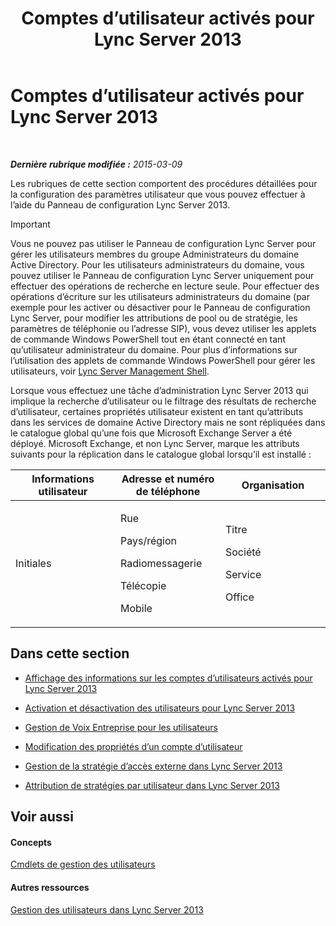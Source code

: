 ﻿---
title: Comptes d’utilisateur activés pour Lync Server 2013
TOCTitle: Comptes d’utilisateur activés pour Lync Server 2013
ms:assetid: 8021087e-5084-4a39-9fef-ab9376c6d371
ms:mtpsurl: https://technet.microsoft.com/fr-fr/library/Gg182543(v=OCS.15)
ms:contentKeyID: 49297888
ms.date: 05/20/2016
mtps_version: v=OCS.15
ms.translationtype: HT
---

# Comptes d’utilisateur activés pour Lync Server 2013

 

_**Dernière rubrique modifiée :** 2015-03-09_

Les rubriques de cette section comportent des procédures détaillées pour la configuration des paramètres utilisateur que vous pouvez effectuer à l’aide du Panneau de configuration Lync Server 2013.

> [!IMPORTANT]  
> Vous ne pouvez pas utiliser le Panneau de configuration Lync Server pour gérer les utilisateurs membres du groupe Administrateurs du domaine Active Directory. Pour les utilisateurs administrateurs du domaine, vous pouvez utiliser le Panneau de configuration Lync Server uniquement pour effectuer des opérations de recherche en lecture seule. Pour effectuer des opérations d’écriture sur les utilisateurs administrateurs du domaine (par exemple pour les activer ou désactiver pour le Panneau de configuration Lync Server, pour modifier les attributions de pool ou de stratégie, les paramètres de téléphonie ou l’adresse SIP), vous devez utiliser les applets de commande Windows PowerShell tout en étant connecté en tant qu’utilisateur administrateur du domaine. Pour plus d’informations sur l’utilisation des applets de commande Windows PowerShell pour gérer les utilisateurs, voir <a href="lync-server-2013-lync-server-management-shell.md">Lync Server Management Shell</a>.

Lorsque vous effectuez une tâche d’administration Lync Server 2013 qui implique la recherche d’utilisateur ou le filtrage des résultats de recherche d’utilisateur, certaines propriétés utilisateur existent en tant qu’attributs dans les services de domaine Active Directory mais ne sont répliquées dans le catalogue global qu’une fois que Microsoft Exchange Server a été déployé. Microsoft Exchange, et non Lync Server, marque les attributs suivants pour la réplication dans le catalogue global lorsqu’il est installé :


<table>
<colgroup>
<col style="width: 33%" />
<col style="width: 33%" />
<col style="width: 33%" />
</colgroup>
<thead>
<tr class="header">
<th>Informations utilisateur</th>
<th>Adresse et numéro de téléphone</th>
<th>Organisation</th>
</tr>
</thead>
<tbody>
<tr class="odd">
<td><p>Initiales</p></td>
<td><p>Rue</p>
<p>Pays/région</p>
<p>Radiomessagerie</p>
<p>Télécopie</p>
<p>Mobile</p></td>
<td><p>Titre</p>
<p>Société</p>
<p>Service</p>
<p>Office</p></td>
</tr>
</tbody>
</table>


## Dans cette section

  - [Affichage des informations sur les comptes d’utilisateurs activés pour Lync Server 2013](lync-server-2013-viewing-information-about-user-accounts-enabled-for-lync-server.md)

  - [Activation et désactivation des utilisateurs pour Lync Server 2013](lync-server-2013-enabling-and-disabling-users-for-lync-server.md)

  - [Gestion de Voix Entreprise pour les utilisateurs](lync-server-2013-managing-enterprise-voice-for-users.md)

  - [Modification des propriétés d’un compte d’utilisateur](lync-server-2013-modifying-user-account-properties.md)

  - [Gestion de la stratégie d’accès externe dans Lync Server 2013](lync-server-2013-manage-external-access-policy-for-your-organization.md)

  - [Attribution de stratégies par utilisateur dans Lync Server 2013](lync-server-2013-assigning-per-user-policies.md)

## Voir aussi

#### Concepts

[Cmdlets de gestion des utilisateurs](lync-server-2013-user-management-cmdlets.md)  

#### Autres ressources

[Gestion des utilisateurs dans Lync Server 2013](lync-server-2013-managing-users-in-lync-server.md)

